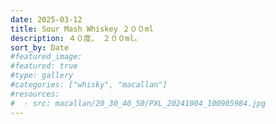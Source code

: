 ```yaml
---
date: 2025-03-12
title: Sour Mash Whiskey ２００ml
description: ４０度、 ２００ml。
sort_by: Date
#featured_image: 
#featured: true
#type: gallery
#categories: ["whisky", "macallan"]
#resources:
#  - src: macallan/20_30_40_50/PXL_20241004_100905984.jpg
---
```

